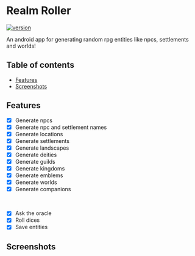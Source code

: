 # Realm Roller <!-- omit in toc -->

[![version](https://img.shields.io/badge/version-0.13.0-green.svg)](https://semver.org)

An android app for generating random rpg entities like npcs, settlements and worlds!

## Table of contents <!-- omit in toc -->

- [Features](#features)
- [Screenshots](#screenshots)

## Features

- [x] Generate npcs
- [x] Generate npc and settlement names
- [x] Generate locations
- [x] Generate settlements
- [x] Generate landscapes
- [x] Generate deities
- [x] Generate guilds
- [x] Generate kingdoms
- [x] Generate emblems
- [x] Generate worlds
- [x] Generate companions

<br/>

- [x] Ask the oracle
- [x] Roll dices
- [x] Save entities

## Screenshots
